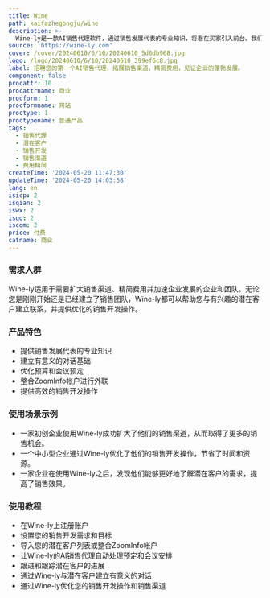 ```yaml
---
title: Wine
path: kaifazhegongju/wine
description: >-
  Wine-ly是一款AI销售代理软件，通过销售发展代表的专业知识，将潜在买家引入前台。我们通过深入了解您的服务和市场，连接您与有兴趣的潜在客户，与传统方法不同，我们致力于将您与主动对您所提供的感兴趣的预先合格的潜在客户联系起来。
source: 'https://wine-ly.com'
cover: /cover/20240610/6/10/20240610_5d6db968.jpg
logo: /logo/20240610/6/10/20240610_399ef6c8.jpg
label: 招聘您的第一个AI销售代理，拓展销售渠道，精简费用，见证企业的蓬勃发展。
component: false
procattr: 10
procattrname: 商业
procform: 1
procformname: 网站
proctype: 1
proctypename: 普通产品
tags:
  - 销售代理
  - 潜在客户
  - 销售开发
  - 销售渠道
  - 费用精简
createTime: '2024-05-20 11:47:30'
updateTime: '2024-05-20 14:03:58'
lang: en
isicp: 2
isqian: 2
iswx: 2
isqq: 2
iscom: 2
price: 付费
catname: 商业
---
```




### 需求人群
Wine-ly适用于需要扩大销售渠道、精简费用并加速企业发展的企业和团队。无论您是刚刚开始还是已经建立了销售团队，Wine-ly都可以帮助您与有兴趣的潜在客户建立联系，并提供优化的销售开发操作。

### 产品特色
* 提供销售发展代表的专业知识
* 建立有意义的对话基础
* 优化预算和会议预定
* 整合ZoomInfo帐户进行外联
* 提供高效的销售开发操作

### 使用场景示例
* 一家初创企业使用Wine-ly成功扩大了他们的销售渠道，从而取得了更多的销售机会。
* 一个中小型企业通过Wine-ly优化了他们的销售开发操作，节省了时间和资源。
* 一家企业在使用Wine-ly之后，发现他们能够更好地了解潜在客户的需求，提高了销售效果。

### 使用教程
* 在Wine-ly上注册账户
* 设置您的销售开发需求和目标
* 导入您的潜在客户列表或整合ZoomInfo帐户
* 让Wine-ly的AI销售代理自动处理预定和会议安排
* 跟进和跟踪潜在客户的进展
* 通过Wine-ly与潜在客户建立有意义的对话
* 通过Wine-ly优化您的销售开发操作和销售渠道

  
